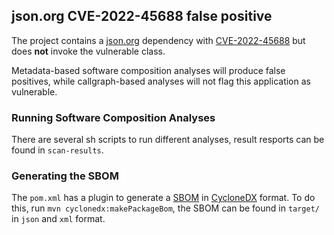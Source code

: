 ## json.org CVE-2022-45688 false positive

The project contains a [json.org](https://mvnrepository.com/artifact/org.json/json/20220924) dependency with [CVE-2022-45688](https://nvd.nist.gov/vuln/detail/CVE-2022-45688) but does __not__ invoke the vulnerable class.

Metadata-based software composition analyses will produce false positives, while
callgraph-based analyses will not flag this application as vulnerable. 

### Running Software Composition Analyses

There are several sh scripts to run different analyses, result resports can be found in `scan-results`.

### Generating the SBOM

The `pom.xml` has a plugin to generate a [SBOM](https://www.cisa.gov/sbom) in [CycloneDX](https://cyclonedx.org/) format. 
To do this, run `mvn cyclonedx:makePackageBom`, the SBOM can be found in 
`target/` in `json` and `xml` format.

